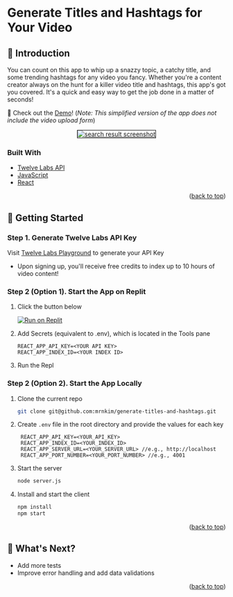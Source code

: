 <a id="readme-top"></a>

# Generate Titles and Hashtags for Your Video

## 👋 Introduction

You can count on this app to whip up a snazzy topic, a catchy title, and some trending hashtags for any video you fancy. Whether you're a content creator always on the hunt for a killer video title and hashtags, this app's got you covered. It's a quick and easy way to get the job done in a matter of seconds!

📌 Check out the [Demo](https://generate-titles-and-hashtags-vercel-client.vercel.app/)! (_Note: This simplified version of the app does not include the video upload form_)

<div align="center">
  <a href="https://generate-titles-and-hashtags-vercel-client.vercel.app/">
    <img src="public/generate-titles-hashtags-app.JPG" alt="search result screenshot" style="border: 1px solid black;" />
  </a>
</div>

### Built With

- [Twelve Labs API](https://docs.twelvelabs.io/docs)
- [JavaScript](https://developer.mozilla.org/en-US/docs/Web/JavaScript)
- [React](https://react.dev/)

<p align="right">(<a href="#readme-top">back to top</a>)</p>

## 🔑 Getting Started

### Step 1. Generate Twelve Labs API Key

Visit [Twelve Labs Playground](https://playground.twelvelabs.io/) to generate your API Key

- Upon signing up, you'll receive free credits to index up to 10 hours of video content!

### Step 2 (Option 1). Start the App on Replit

1. Click the button below

   [![Run on Replit](https://replit.com/badge/github/mrnkim/generate-titles-and-hashtags)](https://replit.com/new/github/mrnkim/generate-titles-and-hashtags)

2. Add Secrets (equivalent to .env), which is located in the Tools pane

   ```
   REACT_APP_API_KEY=<YOUR API KEY>
   REACT_APP_INDEX_ID=<YOUR INDEX ID>
   ```

3. Run the Repl

### Step 2 (Option 2). Start the App Locally

1. Clone the current repo

   ```sh
   git clone git@github.com:mrnkim/generate-titles-and-hashtags.git
   ```

2. Create `.env` file in the root directory and provide the values for each key

   ```
    REACT_APP_API_KEY=<YOUR_API_KEY>
    REACT_APP_INDEX_ID=<YOUR_INDEX_ID>
    REACT_APP_SERVER_URL=<YOUR_SERVER_URL> //e.g., http://localhost
    REACT_APP_PORT_NUMBER=<YOUR_PORT_NUMBER> //e.g., 4001
   ```

3. Start the server

   ```sh
   node server.js
   ```

4. Install and start the client

   ```sh
   npm install
   npm start
   ```

<p align="right">(<a href="#readme-top">back to top</a>)</p>

## 🎯 What's Next?

- Add more tests
- Improve error handling and add data validations

<p align="right">(<a href="#readme-top">back to top</a>)</p>
